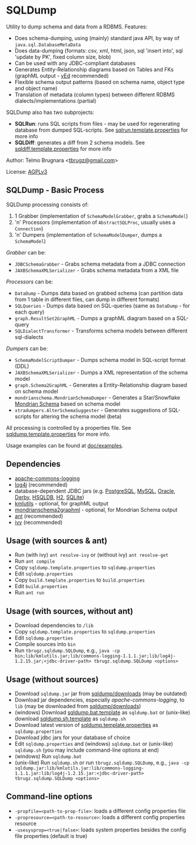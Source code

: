
SQLDump
=======

Utility to dump schema and data from a RDBMS. Features:

- Does schema-dumping, using (mainly) standard java API, by way of `java.sql.DatabaseMetaData`
- Does data-dumping (formats: csv, xml, html, json, sql 'insert into', sql 'update by PK', fixed column size, blob)
- Can be used with any JDBC-compliant databases
- Generates Entity-Relationship diagrams based on Tables and FKs (graphML output - [yEd](http://www.yworks.com/products/yed/) recommended)
- Flexible schema output patterns (based on schema name, object type and object name)
- Translation of metadata (column types) between different RDBMS dialects/implementations (partial)

SQLDump also has two subprojects:

- **SQLRun**: runs SQL scripts from files - may be used for regenerating database from dumped SQL-scripts. 
	See [sqlrun.template.properties](https://bitbucket.org/tbrugz/sqldump/raw/tip/sqlrun.template.properties) for more info 
- **SQLDiff**: generates a diff from 2 schema models.
	See [sqldiff.template.properties](https://bitbucket.org/tbrugz/sqldump/raw/tip/sqldiff.template.properties) for more info 

Author: Telmo Brugnara <[tbrugz@gmail.com](mailto:tbrugz@gmail.com)>

License: [AGPLv3](http://www.gnu.org/licenses/agpl.html)


SQLDump - Basic Process
-----------------------

SQLDump processing consists of:

1. 1 Grabber (implementation of `SchemaModelGrabber`, grabs a `SchemaModel`)
2. 'n' Processors (implementation of `AbstractSQLProc`, usually uses a `Connection`)
3. 'n' Dumpers (implementation of `SchemaModelDumper`, dumps a `SchemaModel`)

*Grabber* can be:

- `JDBCSchemaGrabber` - Grabs schema metadata from a JDBC connection 
- `JAXBSchemaXMLSerializer` - Grabs schema metadata from a XML file 

*Processors* can be:

- `DataDump` - Dumps data based on grabbed schema (can partition data from 1 table in different files, can dump in different formats) 
- `SQLQueries` - Dumps data based on SQL-queries (same as `DataDump` - for each query) 
- `graph.ResultSet2GraphML` - Dumps a graphML diagram based on a SQL-query
- `SQLDialectTransformer` - Transforms schema models between different sql-dialects 

*Dumpers* can be:

- `SchemaModelScriptDumper` - Dumps schema model in SQL-script format (DDL)  
- `JAXBSchemaXMLSerializer` - Dumps a XML representation of the schema model 
- `graph.Schema2GraphML` - Generates a Entity-Relationship diagram based on schema model
- `mondrianschema.MondrianSchemaDumper` - Generates a Star/Snowflake [Mondrian Schema](http://mondrian.pentaho.com/) based on schema model
- `xtradumpers.AlterSchemaSuggester` - Generates suggestions of SQL-scripts for altering the schema model (beta)

All processing is controlled by a properties file. See [sqldump.template.properties](https://bitbucket.org/tbrugz/sqldump/raw/tip/sqldump.template.properties)
for more info.

Usage examples can be found at [doc/examples](https://bitbucket.org/tbrugz/sqldump/src/tip/doc/examples).


Dependencies
------------
- [apache-commons-logging](http://commons.apache.org/logging/)
- [log4j](http://logging.apache.org/log4j/1.2/) (recommended)
- database-dependent JDBC jars (e.g. 
	[PostgreSQL](http://jdbc.postgresql.org/download.html), 
	[MySQL](http://dev.mysql.com/downloads/connector/j/5.0.html), 
	[Oracle](http://www.oracle.com/technetwork/database/features/jdbc/index-091264.html),
	[Derby](http://db.apache.org/derby/derby_downloads.html),
	[HSQLDB](http://hsqldb.org/),
	[H2](http://www.h2database.com/),
	[SQLite](http://code.google.com/p/sqlite-jdbc/))
- [kmlutils](https://bitbucket.org/tbrugz/kmlutils) - optional, for graphML output
- [mondrianschema2graphml](https://bitbucket.org/tbrugz/mondrianschema2graphml/) - optional, for Mondrian Schema output
- [ant](http://ant.apache.org/) (recommended)
- [ivy](http://ant.apache.org/ivy/) (recommended)


Usage (with sources & ant)
--------------------------
- Run (with ivy) `ant resolve-ivy` or (without ivy) `ant resolve-get`
- Run `ant compile`
- Copy `sqldump.template.properties` to `sqldump.properties`
- Edit `sqldump.properties`
- Copy `build.template.properties` to `build.properties`
- Edit `build.properties`
- Run `ant run`


Usage (with sources, without ant)
---------------------------------
- Download dependencies to `/lib`
- Copy `sqldump.template.properties` to `sqldump.properties`
- Edit `sqldump.properties`
- Compile sources into `bin`
- Run `tbrugz.sqldump.SQLDump`, e.g., `java -cp bin;lib/kmlutils.jar;lib/commons-logging-1.1.1.jar;lib/log4j-1.2.15.jar;<jdbc-driver-path> tbrugz.sqldump.SQLDump <options>`


Usage (without sources)
-----------------------
- Download `sqldump.jar` jar from [sqldump/downloads](https://bitbucket.org/tbrugz/sqldump/downloads) (may be outdated)
- Download jar dependencies, especially *apache-commons-logging*, to `lib` (may be downloaded from [sqldump/downloads](https://bitbucket.org/tbrugz/sqldump/downloads))
- (windows) Download [sqldump.bat.template](https://bitbucket.org/tbrugz/sqldump/raw/tip/sqldump.bat.template) as `sqldump.bat` or (unix-like) download [sqldump.sh.template](https://bitbucket.org/tbrugz/sqldump/raw/tip/sqldump.sh.template) as `sqldump.sh`
- Download latest version of [sqldump.template.properties](https://bitbucket.org/tbrugz/sqldump/raw/tip/sqldump.template.properties) as `sqldump.properties`
- Download jdbc jars for your database of choice
- Edit `sqldump.properties` and (windows) `sqldump.bat` or (unix-like) `sqldump.sh` (you may include command-line options at end)
- (windows) Run `sqldump.bat`
- (unix-like) Run `sqldump.sh` or run `tbrugz.sqldump.SQLDump`, e.g., `java -cp sqldump.jar:lib/kmlutils.jar:lib/commons-logging-1.1.1.jar:lib/log4j-1.2.15.jar:<jdbc-driver-path> tbrugz.sqldump.SQLDump <options>`


Command-line options
--------------------
- `-propfile=<path-to-prop-file>`: loads a different config properties file
- `-propresource=<path-to-resource>`: loads a different config properties resource
- `-usesysprop=<true|false>`: loads system properties besides the config file properties (default is true)

